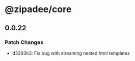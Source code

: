 # @zipadee/core

## 0.0.22

### Patch Changes

- d3293b3: Fix bug with streaming nested html templates
